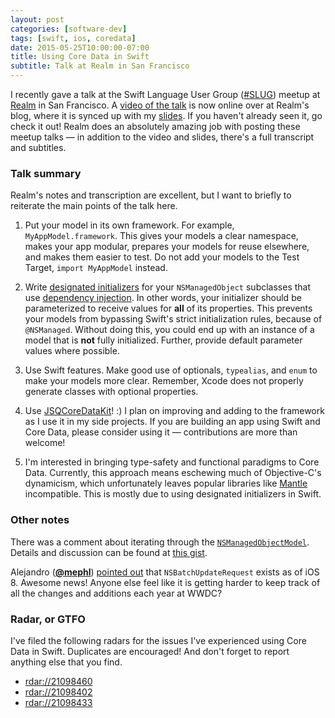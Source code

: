 ```yaml
---
layout: post
categories: [software-dev]
tags: [swift, ios, coredata]
date: 2015-05-25T10:00:00-07:00
title: Using Core Data in Swift
subtitle: Talk at Realm in San Francisco
---
```


I recently gave a talk at the Swift Language User Group ([#SLUG](http://www.meetup.com/swift-language/events/220612410/)) meetup at [Realm](http://realm.io) in San Francisco. A [video of the talk](http://realm.io/news/jesse-squires-core-data-swift/) is now online over at Realm's blog, where it is synced up with my [slides](https://speakerdeck.com/jessesquires/using-core-data-in-swift). If you haven't already seen it, go check it out! Realm does an absolutely amazing job with posting these meetup talks &mdash; in addition to the video and slides, there's a full transcript and subtitles.

<!--excerpt-->

### Talk summary

Realm's notes and transcription are excellent, but I want to briefly to reiterate the main points of the talk here.

1. Put your model in its own framework. For example, `MyAppModel.framework`. This gives your models a clear namespace, makes your app modular, prepares your models for reuse elsewhere, and makes them easier to test. Do not add your models to the Test Target, `import MyAppModel` instead.

1. Write [designated initializers](https://developer.apple.com/library/ios/documentation/Swift/Conceptual/Swift_Programming_Language/Initialization.html) for your `NSManagedObject` subclasses that use [dependency injection](http://en.wikipedia.org/wiki/Dependency_injection). In other words, your initializer should be parameterized to receive values for **all** of its properties. This prevents your models from bypassing Swift's strict initialization rules, because of `@NSManaged`. Without doing this, you could end up with an instance of a model that is **not** fully initialized. Further, provide default parameter values where possible.

1. Use Swift features. Make good use of optionals, `typealias`, and `enum` to make your models more clear. Remember, Xcode does not properly generate classes with optional properties.

1. Use [JSQCoreDataKit](https://github.com/jessesquires/JSQCoreDataKit)! :) I plan on improving and adding to the framework as I use it in my side projects. If you are building an app using Swift and Core Data, please consider using it &mdash; contributions are more than welcome!

1. I'm interested in bringing type-safety and functional paradigms to Core Data. Currently, this approach means eschewing much of Objective-C's dynamicism, which unfortunately leaves popular libraries like [Mantle](https://github.com/Mantle/Mantle) incompatible. This is mostly due to using designated initializers in Swift.

### Other notes

There was a comment about iterating through the [`NSManagedObjectModel`](https://developer.apple.com/library/prerelease/ios/documentation/Cocoa/Reference/CoreDataFramework/Classes/NSManagedObjectModel_Class/index.html). Details and discussion can be found at [this gist](https://gist.github.com/nevyn/d22c4684370fa07078dd).

Alejandro ([**@mephl**](https://twitter.com/mephl)) [pointed out](https://twitter.com/mephl/status/601003780700655616) that `NSBatchUpdateRequest` exists as of iOS 8. Awesome news! Anyone else feel like it is getting harder to keep track of all the changes and additions each year at WWDC?

### Radar, or GTFO

I've filed the following radars for the issues I've experienced using Core Data in Swift. Duplicates are encouraged! And don't forget to report anything else that you find.

* [rdar://21098460](https://openradar.appspot.com/radar?id=6747306682482688)
* [rdar://21098402](https://openradar.appspot.com/radar?id=5534736382427136)
* [rdar://21098433](https://openradar.appspot.com/radar?id=4963635386384384)
